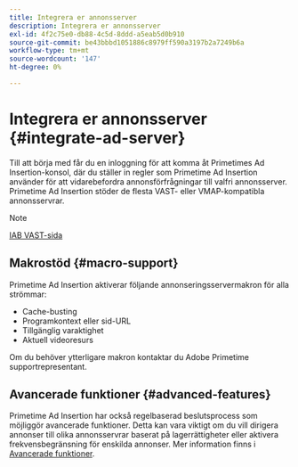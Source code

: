 ```yaml
---
title: Integrera er annonsserver
description: Integrera er annonsserver
exl-id: 4f2c75e0-db88-4c5d-8ddd-a5eab5d0b910
source-git-commit: be43bbbd1051886c8979ff590a3197b2a7249b6a
workflow-type: tm+mt
source-wordcount: '147'
ht-degree: 0%

---
```


# Integrera er annonsserver {#integrate-ad-server}

Till att börja med får du en inloggning för att komma åt Primetimes Ad Insertion-konsol, där du ställer in regler som Primetime Ad Insertion använder för att vidarebefordra annonsförfrågningar till valfri annonsserver. Primetime Ad Insertion stöder de flesta VAST- eller VMAP-kompatibla annonsservrar.

>[!NOTE]
>
>[IAB VAST-sida](https://www.iab.com/guidelines/digital-video-ad-serving-template-vast)

## Makrostöd {#macro-support}

Primetime Ad Insertion aktiverar följande annonseringsservermakron för alla strömmar:

* Cache-busting
* Programkontext eller sid-URL
* Tillgänglig varaktighet
* Aktuell videoresurs

Om du behöver ytterligare makron kontaktar du Adobe Primetime supportrepresentant.

## Avancerade funktioner {#advanced-features}

Primetime Ad Insertion har också regelbaserad beslutsprocess som möjliggör avancerade funktioner. Detta kan vara viktigt om du vill dirigera annonser till olika annonsservrar baserat på lagerrättigheter eller aktivera frekvensbegränsning för enskilda annonser. Mer information finns i [Avancerade funktioner](/help/primetime-ad-insertion/advanced-features/route-ads-based-on-rules.md).
